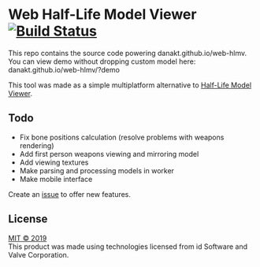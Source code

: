 # Web Half-Life Model Viewer [![Build Status](https://travis-ci.org/danakt/web-hlmv.svg?branch=master)](https://travis-ci.org/danakt/web-hlmv)

This repo contains the source code powering danakt.github.io/web-hlmv.
You can view demo without dropping custom model here:
danakt.github.io/web-hlmv/?demo

This tool was made as a simple multiplatform alternative to [Half-Life Model Viewer](https://github.com/ValveSoftware/halflife/tree/master/utils/mdlviewer).

## Todo

- Fix bone positions calculation (resolve problems with weapons rendering)
- Add first person weapons viewing and mirroring model
- Add viewing textures
- Make parsing and processing models in worker
- Make mobile interface

Create an [issue](https://github.com/danakt/web-hlmv/issues) to offer new features.

## License

[MIT © 2019](LICENSE)  
This product was made using technologies licensed from id Software and Valve
Corporation.
